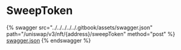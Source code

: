 # SweepToken

{% swagger src="../../../../../.gitbook/assets/swagger.json" path="/uniswap/v3/nft/{address}/sweepToken" method="post" %}
[swagger.json](../../../../../.gitbook/assets/swagger.json)
{% endswagger %}
